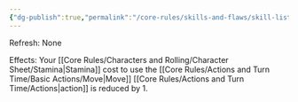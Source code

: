```yaml
---
{"dg-publish":true,"permalink":"/core-rules/skills-and-flaws/skill-list/agility/rank-3/efficient-move/"}
---
```


Refresh: None

Effects:
Your [[Core Rules/Characters and Rolling/Character Sheet/Stamina\|Stamina]] cost to use the [[Core Rules/Actions and Turn Time/Basic Actions/Move\|Move]] [[Core Rules/Actions and Turn Time/Actions\|action]] is reduced by 1.